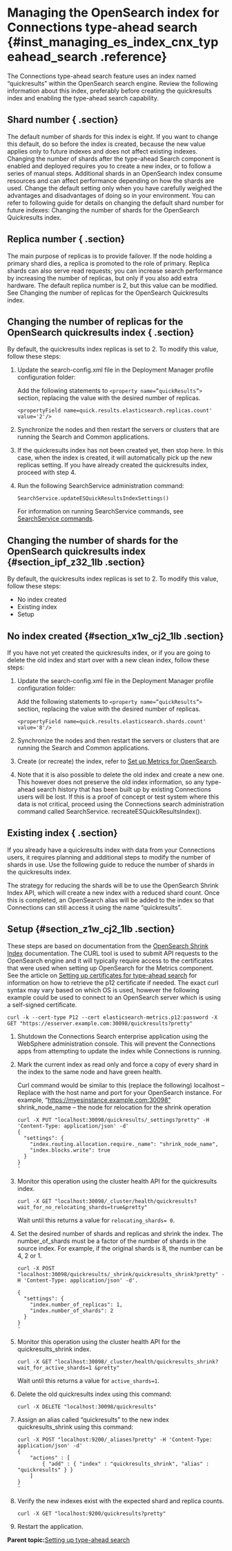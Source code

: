# Managing the OpenSearch index for Connections type-ahead search {#inst_managing_es_index_cnx_typeahead_search .reference}

The Connections type-ahead search feature uses an index named “quickresults” within the OpenSearch search engine. Review the following information about this index, preferably before creating the quickresults index and enabling the type-ahead search capability.

## Shard number { .section}

The default number of shards for this index is eight. If you want to change this default, do so before the index is created, because the new value applies only to future indexes and does not affect existing indexes. Changing the number of shards after the type-ahead Search component is enabled and deployed requires you to create a new index, or to follow a series of manual steps. Additional shards in an OpenSearch index consume resources and can affect performance depending on how the shards are used. Change the default setting only when you have carefully weighed the advantages and disadvantages of doing so in your environment. You can refer to following guide for details on changing the default shard number for future indexes: Changing the number of shards for the OpenSearch Quickresults index.

## Replica number { .section}

The main purpose of replicas is to provide failover. If the node holding a primary shard dies, a replica is promoted to the role of primary. Replica shards can also serve read requests; you can increase search performance by increasing the number of replicas, but only if you also add extra hardware. The default replica number is 2, but this value can be modified. See Changing the number of replicas for the OpenSearch Quickresults index.

## Changing the number of replicas for the OpenSearch quickresults index { .section}

By default, the quickresults index replicas is set to 2. To modify this value, follow these steps:

1.  Update the search-config.xml file in the Deployment Manager profile configuration folder:

    Add the following statements to `<property name=”quickResults”>` section, replacing the value with the desired number of replicas.

    ```
    <propertyField name=quick.results.elasticsearch.replicas.count' value='2'/>
    ```

2.  Synchronize the nodes and then restart the servers or clusters that are running the Search and Common applications.
3.  If the quickresults index has not been created yet, then stop here. In this case, when the index is created, it will automatically pick up the new replicas setting. If you have already created the quickresults index, proceed with step 4.
4.  Run the following SearchService administration command:

    ```
    SearchService.updateESQuickResultsIndexSettings()
    ```

    For information on running SearchService commands, see [SearchService commands](../admin/r_admin_searchservice_commands.md).


## Changing the number of shards for the OpenSearch quickresults index {#section_ipf_z32_1lb .section}

By default, the quickresults index replicas is set to 2. To modify this value, follow these steps:

-   No index created
-   Existing index
-   Setup

## No index created {#section_x1w_cj2_1lb .section}

If you have not yet created the quickresults index, or if you are going to delete the old index and start over with a new clean index, follow these steps:

1.  Update the search-config.xml file in the Deployment Manager profile configuration folder:

    Add the following statements to `<property name=”quickResults”>` section, replacing the value with the desired number of replicas.

    ```
    <propertyField name=quick.results.elasticsearch.shards.count' value='8'/>
    ```

2.  Synchronize the nodes and then restart the servers or clusters that are running the Search and Common applications.
3.  Create \(or recreate\) the index, refer to [Set up Metrics for OpenSearch](cp_install_services_tasks.md#metrics_os).
4.  Note that it is also possible to delete the old index and create a new one. This however does not preserve the old index information, so any type-ahead search history that has been built up by existing Connections users will be lost. If this is a proof of concept or test system where this data is not critical, proceed using the Connections search administration command called SearchService. recreateESQuickResultsIndex\(\).

## Existing index { .section}

If you already have a quickresults index with data from your Connections users, it requires planning and additional steps to modify the number of shards in use. Use the following guide to reduce the number of shards in the quickresults index.

The strategy for reducing the shards will be to use the OpenSearch Shrink Index API, which will create a new index with a reduced shard count. Once this is completed, an OpenSearch alias will be added to the index so that Connections can still access it using the name “quickresults”.

## Setup {#section_z1w_cj2_1lb .section}

These steps are based on documentation from the [OpenSearch Shrink Index](https://opensearch.org/docs/1.3/opensearch/rest-api/index-apis/shrink-index/) documentation. The CURL tool is used to submit API requests to the OpenSearch engine and it will typically require access to the certificates that were used when setting up OpenSearch for the Metrics component. See the article on [Setting up certificates for type-ahead search](inst_tasearch_no_metrics.md) for information on how to retrieve the p12 certificate if needed. The exact curl syntax may vary based on which OS is used, however the following example could be used to connect to an OpenSearch server which is using a self-signed certificate.

```
curl -k --cert-type P12 --cert elasticsearch-metrics.p12:password -X GET "https://esserver.example.com:30098/quickresults?pretty"
```

1.  Shutdown the Connections Search enterprise application using the WebSphere administration console. This will prevent the Connections apps from attempting to update the index while Connections is running.
2.  Mark the current index as read only and force a copy of every shard in the index to the same node and have green health.

    Curl command would be similar to this \(replace the following\) localhost – Replace with the host name and port for your OpenSearch instance. For example, “https://myesinstance.example.com:30098” shrink\_node\_name – the node for relocation for the shrink operation

    ```
    curl -X PUT "localhost:30098/quickresults/_settings?pretty" -H 'Content-Type: application/json' -d'
    {
      "settings": {
        "index.routing.allocation.require._name": "shrink_node_name", 
        "index.blocks.write": true 
      }
    }
    '
    ```

3.  Monitor this operation using the cluster health API for the quickresults index.

    ```
    curl -X GET "localhost:30098/_cluster/health/quickresults? wait_for_no_relocating_shards=true&pretty"
    ```

    Wait until this returns a value for `relocating_shards= 0`.

4.  Set the desired number of shards and replicas and shrink the index. The number\_of\_shards must be a factor of the number of shards in the source index. For example, if the original shards is 8, the number can be 4, 2 or 1.

    ```
    curl -X POST "localhost:30098/quickresults/_shrink/quickresults_shrink?pretty" -H 'Content-Type: application/json' -d'.
    ```

    ```
    {
      "settings": {
        "index.number_of_replicas": 1,
        "index.number_of_shards": 2 
      }
    }
    '
    ```

5.  Monitor this operation using the cluster health API for the quickresults\_shrink index.

    ```
    curl -X GET "localhost:30098/_cluster/health/quickresults_shrink?wait_for_active_shards=1 &pretty"
    ```

    Wait until this returns a value for `active_shards=1`.

6.  Delete the old quickresults index using this command:

    ```
    curl -X DELETE "localhost:30098/quickresults"
    ```

7.  Assign an alias called “quickresults” to the new index quickresults\_shrink using this command:

    ```
    curl -X POST "localhost:9200/_aliases?pretty" -H 'Content-Type: application/json' -d'
    {
        "actions" : [
            { "add" : { "index" : "quickresults_shrink", "alias" : "quickresults" } }
        ]
    }
    '
    ```

8.  Verify the new indexes exist with the expected shard and replica counts.

    ```
    curl -X GET "localhost:9200/quickresults?pretty"
    ```

9.  Restart the application.

**Parent topic:**[Setting up type-ahead search](../install/inst_tasearch_intro.md)

